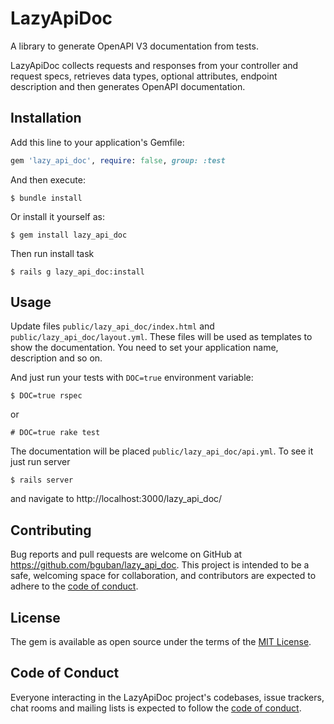 # LazyApiDoc

A library to generate OpenAPI V3 documentation from tests. 

LazyApiDoc collects requests and responses from your controller and request specs, retrieves data types, optional 
attributes, endpoint description and then generates OpenAPI documentation. 

## Installation

Add this line to your application's Gemfile:

```ruby
gem 'lazy_api_doc', require: false, group: :test
```

And then execute:

    $ bundle install

Or install it yourself as:

    $ gem install lazy_api_doc

Then run install task

    $ rails g lazy_api_doc:install

## Usage

Update files `public/lazy_api_doc/index.html` and `public/lazy_api_doc/layout.yml`. These files will be 
used as templates to show the documentation. You need to set your application name, description and
so on.

And just run your tests with `DOC=true` environment variable:

    $ DOC=true rspec

or

    # DOC=true rake test

The documentation will be placed `public/lazy_api_doc/api.yml`. To see it just run server

    $ rails server
    
and navigate to http://localhost:3000/lazy_api_doc/

## Contributing

Bug reports and pull requests are welcome on GitHub at https://github.com/bguban/lazy_api_doc. This project is intended 
to be a safe, welcoming space for collaboration, and contributors are expected to adhere to 
the [code of conduct](https://github.com/bguban/lazy_api_doc/blob/master/CODE_OF_CONDUCT.md).


## License

The gem is available as open source under the terms of the [MIT License](https://opensource.org/licenses/MIT).

## Code of Conduct

Everyone interacting in the LazyApiDoc project's codebases, issue trackers, chat rooms and mailing lists is expected to 
follow the [code of conduct](https://github.com/bguban/lazy_api_doc/blob/master/CODE_OF_CONDUCT.md).
